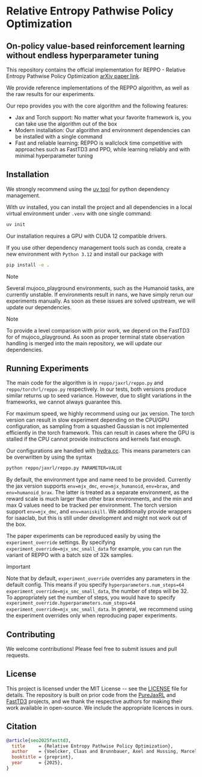 # Relative Entropy Pathwise Policy Optimization 

## On-policy value-based reinforcement learning without endless hyperparameter tuning

This repository contains the official implementation for REPPO - Relative Entropy Pathwise Policy Optimization [arXiv paper link](https://arxiv.org/abs/2507.11019).

We provide reference implementations of the REPPO algorithm, as well as the raw results for our experiments.

Our repo provides you with the core algorithm and the following features:
- Jax and Torch support: No matter what your favorite framework is, you can take use the algorithm out of the box
- Modern installation: Our algorithm and environment dependencies can be installed with a single command
- Fast and reliable learning: REPPO is wallclock time competitive with approaches such as FastTD3 and PPO, while learning reliably and with minimal hyperparameter tuning

## Installation

We strongly recommend using the [uv tool](https://docs.astral.sh/uv/getting-started/installation/) for python dependency management.

With uv installed, you can install the project and all dependencies in a local virtual environment under `.venv` with one single command:
```bash 
uv init
```

Our installation requires a GPU with CUDA 12 compatible drivers.

If you use other dependency management tools such as conda, create a new environment with `Python 3.12` and install our package with
```bash
pip install -e .
```

> [!Note]
> Several mujoco_playground environments, such as the Humanoid tasks, are currently unstable. If environments result in nans, we have simply rerun our experiments manually. As soon as these issues are solved upstream, we will update our dependencies.

> [!NOTE]
>  To provide a level comparison with prior work, we depend on the FastTD3 for of mujoco_playground. As soon as proper terminal state observation handling is merged into the main repository, we will update our dependencies.


## Running Experiments

The main code for the algorithm is in `reppo/jaxrl/reppo.py` and `reppo/torchrl/reppo.py` respectively.
In our tests, both versions produce similar returns up to seed variance.
However, due to slight variations in the frameworks, we cannot always guarantee this.

For maximum speed, we highly recommend using our jax version.
The torch version can result in slow experiment depending on the CPU/GPU configuration, as sampling from a squashed Gaussian is not implemented efficiently in the torch framework.
This can result in cases where the GPU is stalled if the CPU cannot provide instructions and kernels fast enough.

Our configurations are handled with [hydra.cc](https://hydra.cc/). This means parameters can be overwritten by using the syntax
```bash
python reppo/jaxrl/reppo.py PARAMETER=VALUE
```

By default, the environment type and name need to be provided.
Currently the jax version supports `env=mjx_dmc`, `env=mjx_humanoid`, `env=brax`, and `env=humanoid_brax`. The latter is treated as a separate environment, as the reward scale is much larger than other brax environments, and the min and max Q values need to be tracked per environment.
The torch version support `env=mjx_dmc`, and `env=maniskill`. We additionally provide wrappers for isaaclab, but this is still under development and might not work out of the box.

The paper experiments can be reproduced easily by using the `experiment_override` settings.
By specifying `experiment_override=mjx_smc_small_data` for example, you can run the variant of REPPO with a batch size of 32k samples.

> [!important]
>  Note that by default, `experiment_override` overrides any parameters in the default config. This means if you specify `hyperparameters.num_steps=64 experiment_override=mjx_smc_small_data`, the number of steps will be 32.
> To appropriately set the number of steps, you would have to specify `experiment_override.hyperparameters.num_steps=64 experiment_override=mjx_smc_small_data`.
> In general, we recommend using the experiment overrides only when reproducing paper experiments.

## Contributing

We welcome contributions! Please feel free to submit issues and pull requests.

## License

This project is licensed under the MIT License -- see the [LICENSE](LICENSE) file for details. The repository is built on prior code from the [PureJaxRL](https://github.com/luchris429/purejaxrl) and [FastTD3](https://github.com/younggyoseo/FastTD3) projects, and we thank the respective authors for making their work available in open-source. We include the appropriate licences in ours.

## Citation

```bibtex
@article{seo2025fasttd3,
  title     = {Relative Entropy Pathwise Policy Optimization},
  author    = {Voelcker, Claas and Brunnbauer, Axel and Hussing, Marcel and Nauman, Michal and Abbeel, Pieter and Eaton, Eric and Grosu, Radu and Farahmand, Amir-massoud and Gilitschenski, Igor},
  booktitle = {preprint},
  year      = {2025},
}
```
